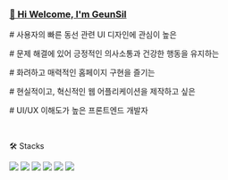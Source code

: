 ### <a href="http://gsiri.co.kr/">👋 Hi Welcome, I'm GeunSil</a>

<p># 사용자의 빠른 동선 관련 UI 디자인에 관심이 높은</p>
        <p># 문제 해결에 있어 긍정적인 의사소통과 건강한 행동을 유지하는</p>
        <p># 화려하고 매력적인 홈페이지 구현을 즐기는</p>
        <p># 현실적이고, 혁신적인 웹 어플리케이션을 제작하고 싶은</p>
        <p># UI/UX 이해도가 높은 프론트엔드 개발자</p>
<br>

🛠️ Stacks
<br>

<img src="https://img.shields.io/badge/JavaScript-F7DF1E?style=flat&logo=javascript&logoColor=white"/> <img src="https://img.shields.io/badge/TypeScript-007ACC?style=flat&logo=typescript&logoColor=white"/> <img src="https://img.shields.io/badge/React-20232A?style=flat&logo=react&logoColor=white"/> <img src="https://img.shields.io/badge/Node.js-35495E?style=flat&logo=Node.js&logoColor=white"/> <img src="https://img.shields.io/badge/HTML5-E34F26?style=flat&logo=HTML5&logoColor=white" />
<img src="https://img.shields.io/badge/CSS3-1572B6?style=flat&logo=CSS3&logoColor=white" />
